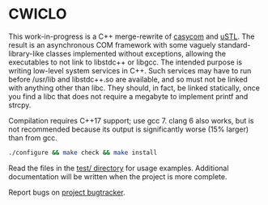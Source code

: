 
# CWICLO

This work-in-progress is a C++ merge-rewrite of
[casycom](https://github.com/msharov/casycom) and
[uSTL](https://github.com/msharov/ustl). The result is an asynchronous
COM framework with some vaguely standard-library-like classes implemented
without exceptions, allowing the executables to not link to libstdc++
or libgcc. The intended purpose is writing low-level system services in
C++. Such services may have to run before /usr/lib and libstdc++.so are
available, and so must not be linked with anything other than libc. They
should, in fact, be linked statically, once you find a libc that does
not require a megabyte to implement printf and strcpy.

Compilation requires C++17 support; use gcc 7. clang 6 also works,
but is not recommended because its output is significantly worse (15%
larger) than from gcc.

```sh
./configure && make check && make install
```

Read the files in the [test/ directory](test) for usage examples.
Additional documentation will be written when the project is more complete.

Report bugs on [project bugtracker](https://github.com/msharov/cwiclo/issues).
